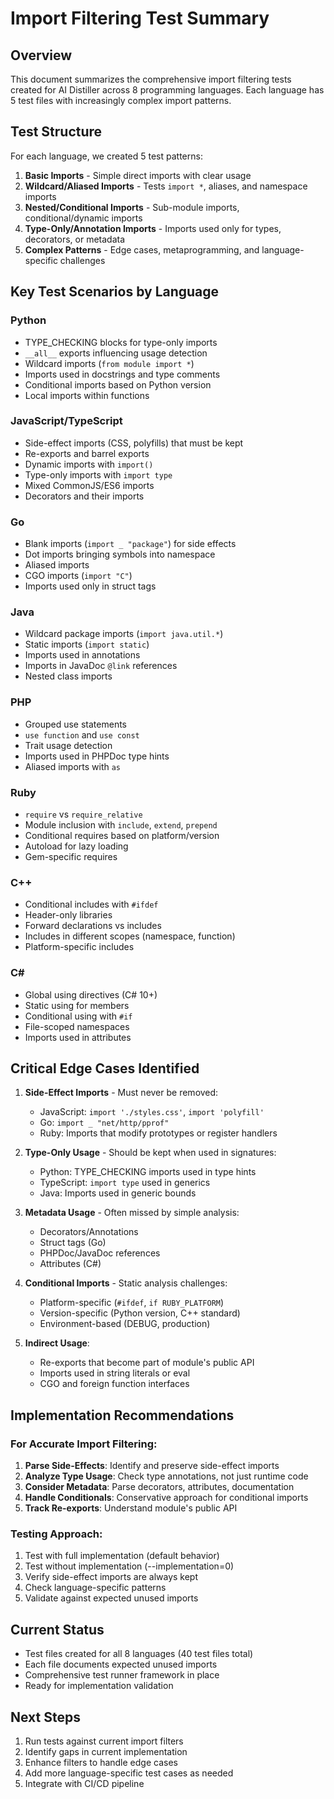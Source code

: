 # Import Filtering Test Summary

## Overview

This document summarizes the comprehensive import filtering tests created for AI Distiller across 8 programming languages. Each language has 5 test files with increasingly complex import patterns.

## Test Structure

For each language, we created 5 test patterns:

1. **Basic Imports** - Simple direct imports with clear usage
2. **Wildcard/Aliased Imports** - Tests `import *`, aliases, and namespace imports
3. **Nested/Conditional Imports** - Sub-module imports, conditional/dynamic imports
4. **Type-Only/Annotation Imports** - Imports used only for types, decorators, or metadata
5. **Complex Patterns** - Edge cases, metaprogramming, and language-specific challenges

## Key Test Scenarios by Language

### Python
- TYPE_CHECKING blocks for type-only imports
- `__all__` exports influencing usage detection
- Wildcard imports (`from module import *`)
- Imports used in docstrings and type comments
- Conditional imports based on Python version
- Local imports within functions

### JavaScript/TypeScript
- Side-effect imports (CSS, polyfills) that must be kept
- Re-exports and barrel exports
- Dynamic imports with `import()`
- Type-only imports with `import type`
- Mixed CommonJS/ES6 imports
- Decorators and their imports

### Go
- Blank imports (`import _ "package"`) for side effects
- Dot imports bringing symbols into namespace
- Aliased imports
- CGO imports (`import "C"`)
- Imports used only in struct tags

### Java
- Wildcard package imports (`import java.util.*`)
- Static imports (`import static`)
- Imports used in annotations
- Imports in JavaDoc `@link` references
- Nested class imports

### PHP
- Grouped use statements
- `use function` and `use const`
- Trait usage detection
- Imports used in PHPDoc type hints
- Aliased imports with `as`

### Ruby
- `require` vs `require_relative`
- Module inclusion with `include`, `extend`, `prepend`
- Conditional requires based on platform/version
- Autoload for lazy loading
- Gem-specific requires

### C++
- Conditional includes with `#ifdef`
- Header-only libraries
- Forward declarations vs includes
- Includes in different scopes (namespace, function)
- Platform-specific includes

### C#
- Global using directives (C# 10+)
- Static using for members
- Conditional using with `#if`
- File-scoped namespaces
- Imports used in attributes

## Critical Edge Cases Identified

1. **Side-Effect Imports** - Must never be removed:
   - JavaScript: `import './styles.css'`, `import 'polyfill'`
   - Go: `import _ "net/http/pprof"`
   - Ruby: Imports that modify prototypes or register handlers

2. **Type-Only Usage** - Should be kept when used in signatures:
   - Python: TYPE_CHECKING imports used in type hints
   - TypeScript: `import type` used in generics
   - Java: Imports used in generic bounds

3. **Metadata Usage** - Often missed by simple analysis:
   - Decorators/Annotations
   - Struct tags (Go)
   - PHPDoc/JavaDoc references
   - Attributes (C#)

4. **Conditional Imports** - Static analysis challenges:
   - Platform-specific (`#ifdef`, `if RUBY_PLATFORM`)
   - Version-specific (Python version, C++ standard)
   - Environment-based (DEBUG, production)

5. **Indirect Usage**:
   - Re-exports that become part of module's public API
   - Imports used in string literals or eval
   - CGO and foreign function interfaces

## Implementation Recommendations

### For Accurate Import Filtering:

1. **Parse Side-Effects**: Identify and preserve side-effect imports
2. **Analyze Type Usage**: Check type annotations, not just runtime code
3. **Consider Metadata**: Parse decorators, attributes, documentation
4. **Handle Conditionals**: Conservative approach for conditional imports
5. **Track Re-exports**: Understand module's public API

### Testing Approach:

1. Test with full implementation (default behavior)
2. Test without implementation (--implementation=0)
3. Verify side-effect imports are always kept
4. Check language-specific patterns
5. Validate against expected unused imports

## Current Status

- Test files created for all 8 languages (40 test files total)
- Each file documents expected unused imports
- Comprehensive test runner framework in place
- Ready for implementation validation

## Next Steps

1. Run tests against current import filters
2. Identify gaps in current implementation
3. Enhance filters to handle edge cases
4. Add more language-specific test cases as needed
5. Integrate with CI/CD pipeline